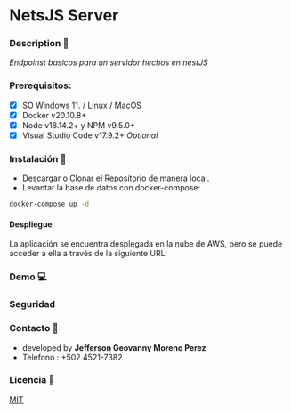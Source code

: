 # NetsJS Server



### Description 🚀

_Endpoinst basicos para un servidor hechos en nestJS_


### Prerequisitos:

- [x] SO Windows 11. / Linux / MacOS
- [x] Docker v20.10.8+ 
- [x] Node v18.14.2+ y NPM v9.5.0+
- [x] Visual Studio Code v17.9.2+ _Optional_

### Instalación 🔧

- Descargar o Clonar el Repositorio de manera local.
- Levantar la base de datos con docker-compose:
```bash
docker-compose up -d
```


#### Despliegue
La aplicación se encuentra desplegada en la nube de AWS, pero se puede acceder a ella a través de la siguiente URL: 


### Demo 💻

### Seguridad


### Contacto 📱

- developed by **Jefferson Geovanny Moreno Perez**<br>
- Telefono : +502 4521-7382

### Licencia 📄

[MIT](https://choosealicense.com/licenses/mit/)
